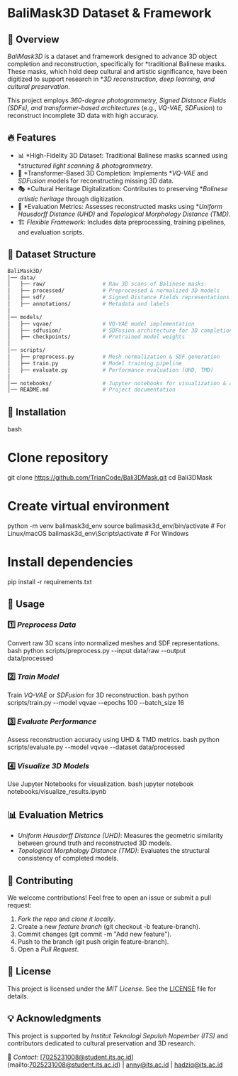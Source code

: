 # BaliMask3D Dataset & Framework

## 📌 Overview
*BaliMask3D* is a dataset and framework designed to advance 3D object completion and reconstruction, specifically for *traditional Balinese masks. These masks, which hold deep cultural and artistic significance, have been digitized to support research in **3D reconstruction, deep learning, and cultural preservation*.

This project employs *360-degree photogrammetry, Signed Distance Fields (SDFs), and transformer-based architectures* (e.g., *VQ-VAE, SDFusion*) to reconstruct incomplete 3D data with high accuracy.

## 🔥 Features
- 📊 *High-Fidelity 3D Dataset: Traditional Balinese masks scanned using **structured light scanning & photogrammetry*.
- 🤖 *Transformer-Based 3D Completion: Implements **VQ-VAE* and *SDFusion* models for reconstructing missing 3D data.
- 🎭 *Cultural Heritage Digitalization: Contributes to preserving **Balinese artistic heritage* through digitization.
- 📏 *Evaluation Metrics: Assesses reconstructed masks using **Uniform Hausdorff Distance (UHD)* and *Topological Morphology Distance (TMD)*.
- 🏗 *Flexible Framework*: Includes data preprocessing, training pipelines, and evaluation scripts.

## 📂 Dataset Structure
```bash
BaliMask3D/
│── data/
│   ├── raw/                  # Raw 3D scans of Balinese masks
│   ├── processed/            # Preprocessed & normalized 3D models
│   ├── sdf/                  # Signed Distance Fields representations
│   ├── annotations/          # Metadata and labels
│
│── models/
│   ├── vqvae/                # VQ-VAE model implementation
│   ├── sdfusion/             # SDFusion architecture for 3D completion
│   ├── checkpoints/          # Pretrained model weights
│
│── scripts/
│   ├── preprocess.py         # Mesh normalization & SDF generation
│   ├── train.py              # Model training pipeline
│   ├── evaluate.py           # Performance evaluation (UHD, TMD)
│
│── notebooks/                # Jupyter notebooks for visualization & analysis
│── README.md                 # Project documentation
```

## 🚀 Installation
bash
# Clone repository
git clone https://github.com/TrianCode/Bali3DMask.git
cd Bali3DMask

# Create virtual environment
python -m venv balimask3d_env
source balimask3d_env/bin/activate  # For Linux/macOS
balimask3d_env\Scripts\activate    # For Windows

# Install dependencies
pip install -r requirements.txt


## 🔧 Usage
### 1️⃣ *Preprocess Data*
Convert raw 3D scans into normalized meshes and SDF representations.
bash
python scripts/preprocess.py --input data/raw --output data/processed


### 2️⃣ *Train Model*
Train *VQ-VAE* or *SDFusion* for 3D reconstruction.
bash
python scripts/train.py --model vqvae --epochs 100 --batch_size 16


### 3️⃣ *Evaluate Performance*
Assess reconstruction accuracy using UHD & TMD metrics.
bash
python scripts/evaluate.py --model vqvae --dataset data/processed


### 4️⃣ *Visualize 3D Models*
Use Jupyter Notebooks for visualization.
bash
jupyter notebook notebooks/visualize_results.ipynb


## 📊 Evaluation Metrics
- *Uniform Hausdorff Distance (UHD)*: Measures the geometric similarity between ground truth and reconstructed 3D models.
- *Topological Morphology Distance (TMD)*: Evaluates the structural consistency of completed models.


## 🤝 Contributing
We welcome contributions! Feel free to open an issue or submit a pull request:
1. *Fork the repo* and *clone it locally*.
2. Create a new *feature branch* (git checkout -b feature-branch).
3. Commit changes (git commit -m "Add new feature").
4. Push to the branch (git push origin feature-branch).
5. Open a *Pull Request*.

## 📜 License
This project is licensed under the *MIT License*. See the [LICENSE](LICENSE) file for details.

## 💡 Acknowledgments
This project is supported by *Institut Teknologi Sepuluh Nopember (ITS)* and contributors dedicated to cultural preservation and 3D research.

📧 *Contact:* [7025231008@student.its.ac.id]
(mailto:7025231008@student.its.ac.id) | [anny@its.ac.id](mailto:anny@its.ac.id) | [hadziq@its.ac.id](mailto:hadziq@its.ac.id)

